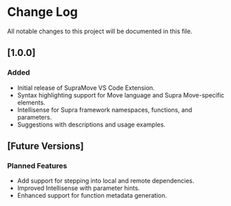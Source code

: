 # Change Log

All notable changes to this project will be documented in this file.

## [1.0.0]  
### Added
- Initial release of SupraMove VS Code Extension.
- Syntax highlighting support for Move language and Supra Move-specific elements.
- Intellisense for Supra framework namespaces, functions, and parameters.
- Suggestions with descriptions and usage examples.

## [Future Versions]
### Planned Features
- Add support for stepping into local and remote dependencies.
- Improved Intellisense with parameter hints.
- Enhanced support for function metadata generation.
